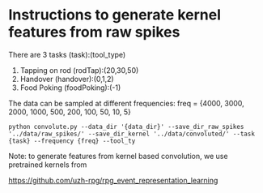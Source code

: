 # Instructions to generate kernel features from raw spikes

There are 3 tasks (task):(tool_type)

1. Tapping on rod (rodTap):(20,30,50)
2. Handover (handover):(0,1,2)
3. Food Poking (foodPoking):(-1)

The data can be sampled at different frequencies:
freq = {4000, 3000, 2000, 1000, 500, 200, 100, 50, 10, 5}

```
python convolute.py --data_dir '{data_dir}' --save_dir_raw_spikes '../data/raw_spikes/' --save_dir_kernel '../data/convoluted/' --task {task} --frequency {freq} --tool_ty
```

Note: to generate features from kernel based convolution, we use pretrained kernels from 

https://github.com/uzh-rpg/rpg_event_representation_learning